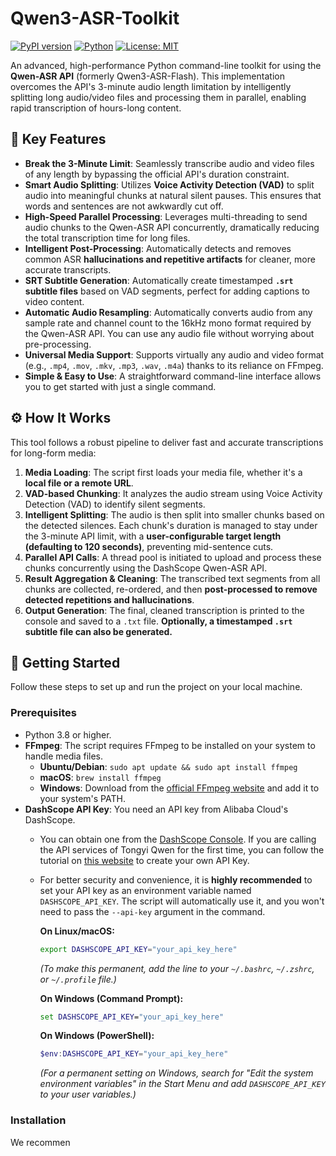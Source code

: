 # Qwen3-ASR-Toolkit

[![PyPI version](https://badge.fury.io/py/qwen3-asr-toolkit.svg)](https://badge.fury.io/py/qwen3-asr-toolkit)
[![Python](https://img.shields.io/badge/Python-3.8+-blue.svg)](https://www.python.org/downloads/)
[![License: MIT](https://img.shields.io/badge/License-MIT-yellow.svg)](https://opensource.org/licenses/MIT)

An advanced, high-performance Python command-line toolkit for using the **Qwen-ASR API** (formerly Qwen3-ASR-Flash). This implementation overcomes the API's 3-minute audio length limitation by intelligently splitting long audio/video files and processing them in parallel, enabling rapid transcription of hours-long content.

## 🚀 Key Features

-   **Break the 3-Minute Limit**: Seamlessly transcribe audio and video files of any length by bypassing the official API's duration constraint.
-   **Smart Audio Splitting**: Utilizes **Voice Activity Detection (VAD)** to split audio into meaningful chunks at natural silent pauses. This ensures that words and sentences are not awkwardly cut off.
-   **High-Speed Parallel Processing**: Leverages multi-threading to send audio chunks to the Qwen-ASR API concurrently, dramatically reducing the total transcription time for long files.
-   **Intelligent Post-Processing**: Automatically detects and removes common ASR **hallucinations and repetitive artifacts** for cleaner, more accurate transcripts.
-   **SRT Subtitle Generation**: Automatically create timestamped **`.srt` subtitle files** based on VAD segments, perfect for adding captions to video content.
-   **Automatic Audio Resampling**: Automatically converts audio from any sample rate and channel count to the 16kHz mono format required by the Qwen-ASR API. You can use any audio file without worrying about pre-processing.
-   **Universal Media Support**: Supports virtually any audio and video format (e.g., `.mp4`, `.mov`, `.mkv`, `.mp3`, `.wav`, `.m4a`) thanks to its reliance on FFmpeg.
-   **Simple & Easy to Use**: A straightforward command-line interface allows you to get started with just a single command.

## ⚙️ How It Works

This tool follows a robust pipeline to deliver fast and accurate transcriptions for long-form media:

1.  **Media Loading**: The script first loads your media file, whether it's a **local file or a remote URL**.
2.  **VAD-based Chunking**: It analyzes the audio stream using Voice Activity Detection (VAD) to identify silent segments.
3.  **Intelligent Splitting**: The audio is then split into smaller chunks based on the detected silences. Each chunk's duration is managed to stay under the 3-minute API limit, with a **user-configurable target length (defaulting to 120 seconds)**, preventing mid-sentence cuts.
4.  **Parallel API Calls**: A thread pool is initiated to upload and process these chunks concurrently using the DashScope Qwen-ASR API.
5.  **Result Aggregation & Cleaning**: The transcribed text segments from all chunks are collected, re-ordered, and then **post-processed to remove detected repetitions and hallucinations**.
6.  **Output Generation**: The final, cleaned transcription is printed to the console and saved to a `.txt` file. **Optionally, a timestamped `.srt` subtitle file can also be generated.**

## 🏁 Getting Started

Follow these steps to set up and run the project on your local machine.

### Prerequisites

-   Python 3.8 or higher.
-   **FFmpeg**: The script requires FFmpeg to be installed on your system to handle media files.
    -   **Ubuntu/Debian**: `sudo apt update && sudo apt install ffmpeg`
    -   **macOS**: `brew install ffmpeg`
    -   **Windows**: Download from the [official FFmpeg website](https://ffmpeg.org/download.html) and add it to your system's PATH.
-   **DashScope API Key**: You need an API key from Alibaba Cloud's DashScope.
    -   You can obtain one from the [DashScope Console](https://dashscope.console.aliyun.com/apiKey). If you are calling the API services of Tongyi Qwen for the first time, you can follow the tutorial on [this website](https://help.aliyun.com/zh/model-studio/first-api-call-to-qwen) to create your own API Key.
    -   For better security and convenience, it is **highly recommended** to set your API key as an environment variable named `DASHSCOPE_API_KEY`. The script will automatically use it, and you won't need to pass the `--api-key` argument in the command.

        **On Linux/macOS:**
        ```bash
        export DASHSCOPE_API_KEY="your_api_key_here"
        ```
        *(To make this permanent, add the line to your `~/.bashrc`, `~/.zshrc`, or `~/.profile` file.)*

        **On Windows (Command Prompt):**
        ```cmd
        set DASHSCOPE_API_KEY="your_api_key_here"
        ```

        **On Windows (PowerShell):**
        ```powershell
        $env:DASHSCOPE_API_KEY="your_api_key_here"
        ```
        *(For a permanent setting on Windows, search for "Edit the system environment variables" in the Start Menu and add `DASHSCOPE_API_KEY` to your user variables.)*

### Installation

We recommen